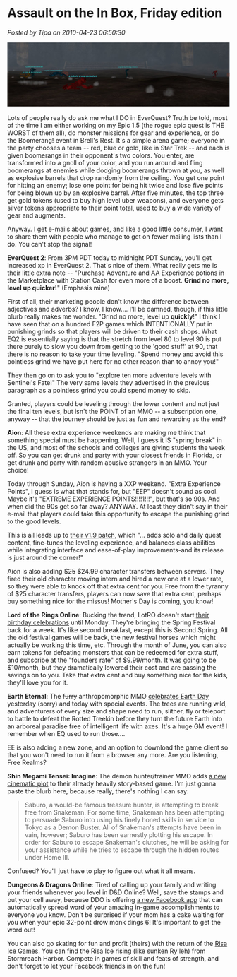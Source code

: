 # Assault on the In Box, Friday edition

*Posted by Tipa on 2010-04-23 06:50:30*

![](../uploads/2010/04/eqgame-2010-04-10-20-48-38-69.jpg "Boomerang!")

Lots of people really do ask me what I DO in EverQuest? Truth be told, most of the time I am either working on my Epic 1.5 (the rogue epic quest is THE WORST of them all), do monster missions for gear and experience, or do the Boomerang! event in Brell's Rest. It's a simple arena game; everyone in the party chooses a team -- red, blue or gold, like in Star Trek -- and each is given boomerangs in their opponent's two colors. You enter, are transformed into a gnoll of your color, and you run around and fling boomerangs at enemies while dodging boomerangs thrown at you, as well as explosive barrels that drop randomly from the ceiling. You get one point for hitting an enemy; lose one point for being hit twice and lose five points for being blown up by an explosive barrel. After five minutes, the top three get gold tokens (used to buy high level uber weapons), and everyone gets silver tokens appropriate to their point total, used to buy a wide variety of gear and augments.

Anyway. I get e-mails about games, and like a good little consumer, I want to share them with people who manage to get on fewer mailing lists than I do. You can't stop the signal!

**EverQuest 2**: From 3PM PDT today to midnight PDT Sunday, you'll get increased xp in EverQuest 2. That's nice of them. What really gets me is their little extra note -- "Purchase Adventure and AA Experience potions in the Marketplace with Station Cash for even more of a boost. **Grind no more, level up quicker!**" (Emphasis mine)

First of all, their marketing people don't know the difference between adjectives and adverbs? I know, I know.... I'll be damned, though, if this little blurb really makes me wonder. "Grind no more, level up **quickly**!" I think I have seen that on a hundred F2P games which INTENTIONALLY put in punishing grinds so that players will be driven to their cash shops. What EQ2 is essentially saying is that the stretch from level 80 to level 90 is put there purely to slow you down from getting to the 'good stuff' at 90, that there is no reason to take your time leveling. "Spend money and avoid this pointless grind we have put here for no other reason than to annoy you!"

They then go on to ask you to "explore ten more adventure levels with Sentinel's Fate!" The very same levels they advertised in the previous paragraph as a pointless grind you could spend money to skip.

Granted, players could be leveling through the lower content and not just the final ten levels, but isn't the POINT of an MMO -- a subscription one, anyway -- that the journey should be just as fun and rewarding as the end?

**Aion**: All these extra experience weekends are making me think that something special must be happening. Well, I guess it IS "spring break" in the US, and most of the schools and colleges are giving students the week off. So you can get drunk and party with your closest friends in Florida, or get drunk and party with random abusive strangers in an MMO. Your choice!

Today through Sunday, Aion is having a XXP weekend. "Extra Experience Points", I guess is what that stands for, but "EEP" doesn't sound as cool. Maybe it's "EXTREME EXPERIENCE POINTS!!!!1!!!", but that's so 90s. And when did the 90s get so far away? ANYWAY. At least they didn't say in their e-mail that players could take this opportunity to escape the punishing grind to the good levels.

This is all leads up to [their v1.9 patch](http://na.aiononline.com/board/notices/view?articleID=251), which "... adds solo and daily quest content, fine-tunes the leveling experience, and balances class abilities while integrating interface and ease-of-play improvements-and its release is just around the corner!"

Aion is also adding ~~$25~~ $24.99 character transfers between servers. They fired their old character moving intern and hired a new one at a lower rate, so they were able to knock off that extra cent for you. Free from the tyranny of $25 character transfers, players can now save that extra cent, perhaps buy something nice for the missus! Mother's Day is coming, you know!

**Lord of the Rings Online**: Bucking the trend, LotRO doesn't start [their birthday celebrations](http://www.lotro.com/news/674-party-in-middle-earth/) until Monday. They're bringing the Spring Festival back for a week. It's like second breakfast, except this is Second Spring. All the old festival games will be back, the new festival horses which might actually be working this time, etc. Through the month of June, you can also earn tokens for defeating monsters that can be redeemed for extra stuff, and subscribe at the "founders rate" of $9.99/month. It was going to be $10/month, but they dramatically lowered their cost and are passing the savings on to you. Take that extra cent and buy something nice for the kids, they'll love you for it.

**Earth Eternal**: The ~~furry~~ anthropomorphic MMO [celebrates Earth Day](http://www.eartheternal.com/forums/Announcements/topics/Earth-Day-is-coming-April-22nd-and-23rd) yesterday (sorry) and today with special events. The trees are running wild, and adventurers of every size and shape need to run, slither, fly or teleport to battle to defeat the Rotted Treekin before they turn the future Earth into an arboreal paradise free of intelligent life with axes. It's a huge GM event! I remember when EQ used to run those....

EE is also adding a new zone, and an option to download the game client so that you won't need to run it from a browser any more. Are you listening, Free Realms?

**Shin Megami Tensei: Imagine**: The demon hunter/trainer MMO adds [a new cinematic plot](http://forums.aeriagames.com/viewtopic.php?p=6131215) to their already heavily story-based game. I'm just gonna paste the blurb here, because really, there's nothing I can say:


> Saburo, a would-be famous treasure hunter, is attempting to break free from Snakeman. For some time, Snakeman has been attempting to persuade Saburo into using his finely honed skills in service to Tokyo as a Demon Buster. All of Snakeman's attempts have been in vain, however; Saburo has been earnestly plotting his escape. In order for Saburo to escape Snakeman's clutches, he will be asking for your assistance while he tries to escape through the hidden routes under Home III.



Confused? You'll just have to play to figure out what it all means.

**Dungeons & Dragons Online**: Tired of calling up your family and writing your friends whenever you level in D&D Online? Well, save the stamps and put your cell away, because DDO is offering [a new Facebook app](http://www.ddo.com/news/909-ddo-playerfeed/) that can automatically spread word of your amazing in-game accomplishments to everyone you know. Don't be surprised if your mom has a cake waiting for you when your epic 32-point drow monk dings 6! It's important to get the word out!

You can also go skating for fun and profit (theirs) with the return of the [Risa Ice Games](http://www.ddo.com/news/969-risia-ice-games-return/). You can find the Risa Ice rising (like sunken Ry'leh) from Stormreach Harbor. Compete in games of skill and feats of strength, and don't forget to let your Facebook friends in on the fun!


